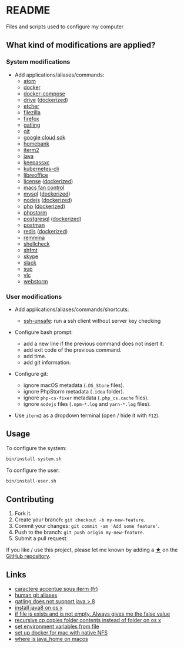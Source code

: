 # README

Files and scripts used to configure my computer

## What kind of modifications are applied?

### System modifications

* Add applications/aliases/commands:
  - [atom](https://atom.io)
  - [docker](https://www.docker.com)
  - [docker-compose](https://docs.docker.com/compose/overview)
  - [drive](https://github.com/odeke-em/drive) ([dockerized](https://github.com/timonier/drive))
  - [etcher](https://etcher.io/)
  - [filezilla](https://filezilla-project.org)
  - [firefox](https://www.mozilla.org/en/firefox/)
  - [gatling](https://gatling.io)
  - [git](https://git-scm.com)
  - [google cloud sdk](https://cloud.google.com/sdk/)
  - [homebank](http://homebank.free.fr)
  - [iterm2](https://www.iterm2.com/)
  - [java](https://www.java.com)
  - [keepassxc](https://keepassxc.org)
  - [kubernetes-cli](https://kubernetes.io/)
  - [libreoffice](https://www.libreoffice.org)
  - [license](https://github.com/nishanths/license) ([dockerized](https://github.com/timonier/license))
  - [macs fan control](https://www.crystalidea.com/macs-fan-control)
  - [mysql](http://www.mysql.com) ([dockerized](https://hub.docker.com/r/timonier/mysql))
  - [nodejs](https://nodejs.org) ([dockerized](https://github.com/timonier/node))
  - [php](http://www.php.net) ([dockerized](https://github.com/timonier/php))
  - [phpstorm](https://www.jetbrains.com/phpstorm)
  - [postgresql](http://www.postgresql.org) ([dockerized](https://hub.docker.com/r/timonier/postgresql))
  - [postman](https://www.getpostman.com/)
  - [redis](https://redis.io) ([dockerized](https://hub.docker.com/r/timonier/redis))
  - [remmina](http://freerdp.github.io/Remmina/index.html)
  - [shellcheck](https://github.com/koalaman/shellcheck)
  - [shfmt](https://github.com/mvdan/sh/releases)
  - [skype](https://www.skype.com/en/)
  - [slack](https://slack.com)
  - [sup](https://github.com/pressly/sup)
  - [vlc](https://www.videolan.org/vlc/)
  - [webstorm](https://www.jetbrains.com/webstorm)

### User modifications

* Add applications/aliases/commands/shortcuts:
  - [ssh-unsafe](https://github.com/mauchede/dotfiles/blob/master/src/user/.bash_aliases): run a ssh client without server key checking

* Configure bash prompt:
  - add a new line if the previous command does not insert it.
  - add exit code of the previous command.
  - add time.
  - add git information.

* Configure git:
  - ignore macOS metadata (`.DS_Store` files).
  - ignore PhpStorm metadata (`.idea` folder).
  - ignore `php-cs-fixer` metadata (`.php_cs.cache` files).
  - ignore `nodejs` files (`.npm-*.log` and `yarn-*.log` files).

* Use `iterm2` as a dropdown terminal (open / hide it with `F12`).

## Usage

To configure the system:

```sh
bin/install-system.sh
```

To configure the user:

```sh
bin/install-user.sh
```

## Contributing

1. Fork it.
2. Create your branch: `git checkout -b my-new-feature`.
3. Commit your changes: `git commit -am 'Add some feature'`.
4. Push to the branch: `git push origin my-new-feature`.
5. Submit a pull request.

If you like / use this project, please let me known by adding a [★](https://help.github.com/articles/about-stars/) on the [GitHub repository](https://github.com/mauchede/dotfiles).

## Links

* [caractere accentue sous iterm (fr)](https://forums.macg.co/threads/caractere-accentue-sous-iterm-xterm.201706/)
* [human git aliases](http://gggritso.com/human-git-aliases)
* [gatling does not support java > 8](https://github.com/gatling/gatling/issues/3359)
* [install java8 on os x](https://gist.github.com/JeOam/a926dbb5145c4d0789c1)
* [if file is exists and is not empty. Always gives me the false value](https://stackoverflow.com/questions/30080997/if-file-is-exists-and-is-not-empty-always-gives-me-the-false-value)
* [recursive cp copies folder contents instead of folder on os x](https://serverfault.com/questions/11518/recursive-cp-copies-folder-contents-instead-of-folder-on-os-x)
* [set environment variables from file](https://stackoverflow.com/questions/19331497/set-environment-variables-from-file)
* [set up docker for mac with native NFS](https://medium.com/@sean.handley/how-to-set-up-docker-for-mac-with-native-nfs-145151458adc)
* [where is java_home on macos](https://stackoverflow.com/questions/6588390/where-is-java-home-on-macos-sierra-10-12-el-capitan-10-11-yosemite-10-10)
